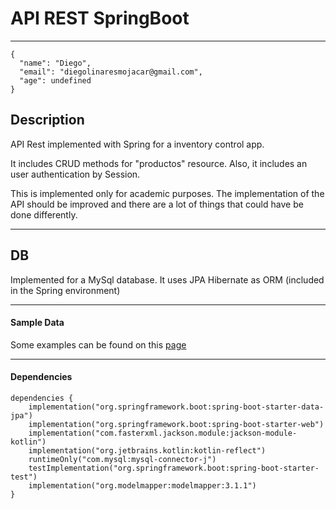 # API REST SpringBoot
---

```
{
  "name": "Diego",
  "email": "diegolinaresmojacar@gmail.com",
  "age": undefined
}
``` 

## Description

API Rest implemented with Spring for a inventory control app.

It includes CRUD methods for "productos" resource. Also, it includes an user authentication by Session.

This is implemented only for academic purposes. The implementation of the API should be improved and there are a lot of things that could have be done differently.

---

## DB

Implemented for a MySql database. 
It uses JPA Hibernate as ORM (included in the Spring environment)

---

#### Sample Data
Some examples can be found on this [page](/src/main/resources/requests)

---

#### Dependencies
````
dependencies {
	implementation("org.springframework.boot:spring-boot-starter-data-jpa")
	implementation("org.springframework.boot:spring-boot-starter-web")
	implementation("com.fasterxml.jackson.module:jackson-module-kotlin")
	implementation("org.jetbrains.kotlin:kotlin-reflect")
	runtimeOnly("com.mysql:mysql-connector-j")
	testImplementation("org.springframework.boot:spring-boot-starter-test")
	implementation("org.modelmapper:modelmapper:3.1.1")
}
````

